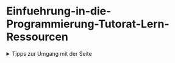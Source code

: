 # Einfuehrung-in-die-Programmierung-Tutorat-Lern-Ressourcen
<details>
  <summary>Tipps zur Umgang mit der Seite</summary>
</details>
